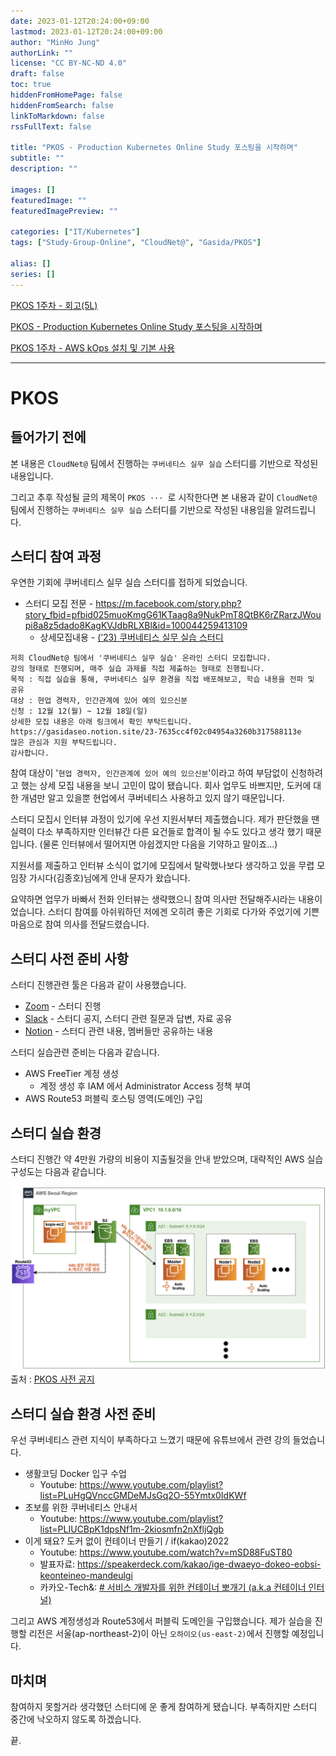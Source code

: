```yaml
---
date: 2023-01-12T20:24:00+09:00
lastmod: 2023-01-12T20:24:00+09:00
author: "MinHo Jung"
authorLink: ""
license: "CC BY-NC-ND 4.0"
draft: false
toc: true
hiddenFromHomePage: false
hiddenFromSearch: false
linkToMarkdown: false
rssFullText: false

title: "PKOS - Production Kubernetes Online Study 포스팅을 시작하며"
subtitle: ""
description: ""

images: []
featuredImage: ""
featuredImagePreview: ""

categories: ["IT/Kubernetes"]
tags: ["Study-Group-Online", "CloudNet@", "Gasida/PKOS"]

alias: []
series: []
---
```


[PKOS 1주차 - 회고(5L)](../pkos_w1_5l)

[PKOS - Production Kubernetes Online Study 포스팅을 시작하며](../pkos_intro)

[PKOS 1주차 - AWS kOps 설치 및 기본 사용](../pkos_w1_hands-on)

---

# PKOS
## 들어가기 전에
본 내용은 `CloudNet@` 팀에서 진행하는 `쿠버네티스 실무 실습` 스터디를 기반으로 작성된 내용입니다. 

그리고 추후 작성될 글의 제목이 `PKOS ··· `로 시작한다면 본 내용과 같이 `CloudNet@` 팀에서 진행하는 `쿠버네티스 실무 실습` 스터디를 기반으로 작성된 내용임을 알려드립니다.


## 스터디 참여 과정
우연한 기회에 쿠버네티스 실무 실습 스터디를 접하게 되었습니다. 
- 스터디 모집 전문 - https://m.facebook.com/story.php?story_fbid=pfbid025muoKmgG61KTaag8a9NukPmT8QtBK6rZRarzJWoupi8a8z5dado8KagKVJdbRLXBl&id=100044259413109
	- 상세모집내용 - [(’23) 쿠버네티스 실무 실습 스터디](https://www.notion.so/23-7635cc4f02c04954a3260b317588113e)
```
저희 CloudNet@ 팀에서 '쿠버네티스 실무 실습' 온라인 스터디 모집합니다.
강의 형태로 진행되며, 매주 실습 과제를 직접 제출하는 형태로 진행됩니다.
목적 : 직접 실습을 통해, 쿠버네티스 실무 환경을 직접 배포해보고, 학습 내용을 전파 및 공유
대상 : 현업 경력자, 인간관계에 있어 예의 있으신분
신청 : 12월 12(월) ~ 12월 18일(일)
상세한 모집 내용은 아래 링크에서 확인 부탁드립니다.  
https://gasidaseo.notion.site/23-7635cc4f02c04954a3260b317588113e
많은 관심과 지원 부탁드립니다.
감사합니다.
```

참여 대상이 '`현업 경력자, 인간관계에 있어 예의 있으신분`'이라고 하여 부담없이 신청하려고 했는 상세 모집 내용을 보니 고민이 많이 됐습니다. 회사 업무도 바쁘지만, 도커에 대한 개념만 알고 있을뿐 현업에서 쿠버네티스 사용하고 있지 않기 때문입니다. 

스터디 모집시 인터뷰 과정이 있기에 우선 지원서부터 제출했습니다.
제가 판단했을 땐 실력이 다소 부족하지만 인터뷰간 다른 요건들로 합격이 될 수도 있다고 생각 했기 때문입니다. (물론 인터뷰에서 떨어지면 아쉽겠지만 다음을 기약하고 말이죠...)

지원서를 제출하고 인터뷰 소식이 없기에 모집에서 탈락했나보다 생각하고 있을 무렵 모임장 가시다(김종호)님에게 안내 문자가 왔습니다. 

요약하면 업무가 바빠서 전화 인터뷰는 생략했으니 참여 의사만 전달해주시라는 내용이었습니다. 스터디 참여를 아쉬워하던 저에겐 오히려 좋은 기회로 다가와 주었기에 기쁜 마음으로 참여 의사를 전달드렸습니다.


## 스터디 사전 준비 사항
스터디 진행관련 툴은 다음과 같이 사용했습니다.
- [Zoom](https://zoom.us/) - 스터디 진행
- [Slack](https://slack.com/) - 스터디 공지, 스터디 관련 질문과 답변, 자료 공유
- [Notion](https://www.notion.so/) - 스터디 관련 내용, 멤버들만 공유하는 내용

스터디 실습관련 준비는 다음과 같습니다.
- AWS FreeTier 계정 생성
	- 계정 생성 후 IAM 에서 Administrator Access 정책 부여
- AWS Route53 퍼블릭 호스팅 영역(도메인) 구입


## 스터디 실습 환경
스터디 진행간 약 4만원 가량의 비용이 지출될것을 안내 받았으며, 대략적인 AWS 실습 구성도는 다음과 같습니다.

![image-20230112215834](files/image-20230112215834.png)
출처 : [PKOS 사전 공지](https://www.notion.so/gasidaseo/PKOS-ae8f917fb8b340bfb874b3b6424578fc)


## 스터디 실습 환경 사전 준비
우선 쿠버네티스 관련 지식이 부족하다고 느꼈기 때문에 유튜브에서 관련 강의 들었습니다.
- 생활코딩 Docker 입구 수업
	- Youtube: https://www.youtube.com/playlist?list=PLuHgQVnccGMDeMJsGq2O-55Ymtx0IdKWf
- 초보를 위한 쿠버네티스 안내서
	- Youtube: https://www.youtube.com/playlist?list=PLIUCBpK1dpsNf1m-2kiosmfn2nXfljQgb
- 이게 돼요? 도커 없이 컨테이너 만들기 / if(kakao)2022
	- Youtube: https://www.youtube.com/watch?v=mSD88FuST80
	- 발표자료: https://speakerdeck.com/kakao/ige-dwaeyo-dokeo-eobsi-keonteineo-mandeulgi
	- 카카오-Tech&: [# 서비스 개발자를 위한 컨테이너 뽀개기 (a.k.a 컨테이너 인터널)](https://tech.kakaoenterprise.com/150)

그리고 AWS 계정생성과 Route53에서 퍼블릭 도메인을 구입했습니다.
제가 실습을 진행할 리전은 서울(ap-northeast-2)이 아닌 `오하이오(us-east-2)`에서 진행할 예정입니다.


## 마치며
참여하지 못할거라 생각했던 스터디에 운 좋게 참여하게 됐습니다.
부족하지만 스터디 중간에 낙오하지 않도록 하겠습니다.

끝.